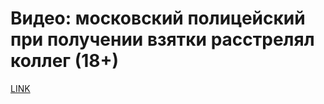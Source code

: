 # Видео: московский полицейский при получении взятки расстрелял коллег (18+)



[LINK](https://varlamov.ru/3604757.html)